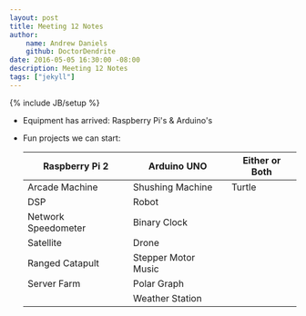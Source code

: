 ```yaml
---
layout: post
title: Meeting 12 Notes
author:
    name: Andrew Daniels
    github: DoctorDendrite
date: 2016-05-05 16:30:00 -08:00
description: Meeting 12 Notes
tags: ["jekyll"]
---
```

{% include JB/setup %}

- Equipment has arrived: Raspberry Pi's & Arduino's

- Fun projects we can start:

	| **Raspberry Pi 2**  | **Arduino UNO**     | **Either or Both** |
	|---------------------|---------------------|--------------------|
	| Arcade Machine      | Shushing Machine    | Turtle             |
	| DSP                 | Robot               |                    |
	| Network Speedometer | Binary Clock        |                    |
	| Satellite           | Drone               |                    |
	| Ranged Catapult     | Stepper Motor Music |                    |
	| Server Farm         | Polar Graph         |                    |
	|                     | Weather Station     |                    |